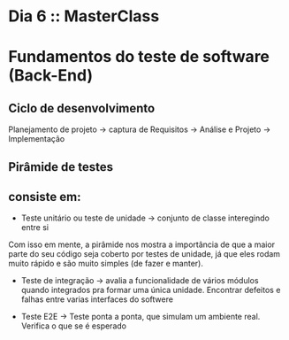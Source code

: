# Dia 6 :: MasterClass
# Fundamentos do teste de software (Back-End)


## Ciclo de desenvolvimento


Planejamento de projeto -> captura de Requisitos -> Análise e Projeto -> Implementação

## Pirâmide de testes

## consiste em:

- Teste unitário ou teste de unidade -> conjunto de classe interegindo entre si

Com isso em mente, a pirâmide nos mostra a importância de que a maior parte do seu código seja coberto por testes de unidade, já que eles rodam muito rápido e são muito simples (de fazer e manter).

- Teste de integração -> avalia a funcionalidade de vários módulos quando integrados pra formar uma única unidade. Encontrar defeitos e falhas entre varias interfaces do softwere

- Teste E2E -> Teste ponta a ponta, que simulam um ambiente real. Verifica o que se é esperado 